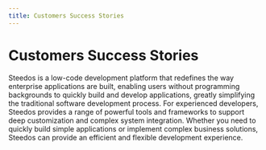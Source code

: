 ```yaml
---
title: Customers Success Stories
---
```


# Customers Success Stories

Steedos is a low-code development platform that redefines the way enterprise applications are built, enabling users without programming backgrounds to quickly build and develop applications, greatly simplifying the traditional software development process. For experienced developers, Steedos provides a range of powerful tools and frameworks to support deep customization and complex system integration. Whether you need to quickly build simple applications or implement complex business solutions, Steedos can provide an efficient and flexible development experience.
